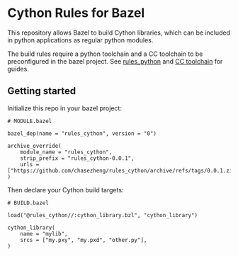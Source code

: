 # Cython Rules for Bazel

This repository allows Bazel to build Cython
libraries, which can be included in python applications as regular python modules.

The build rules require a python toolchain and a CC toolchain to be
preconfigured in the bazel project. See [rules_python](https://github.com/bazelbuild/rules_python/)
and [CC toolchain](https://bazel.build/tutorials/ccp-toolchain-config) for guides.

## Getting started

Initialize this repo in your bazel project:
```bzl
# MODULE.bazel

bazel_dep(name = "rules_cython", version = "0")

archive_override(
    module_name = "rules_cython",
    strip_prefix = "rules_cython-0.0.1",
    urls = ["https://github.com/chasezheng/rules_cython/archive/refs/tags/0.0.1.zip"],
)
```

Then declare your Cython build targets:
```BUILD.bazel
# BUILD.bazel

load("@rules_cython//:cython_library.bzl", "cython_library")

cython_library(
    name = "mylib",
    srcs = ["my.pxy", "my.pxd", "other.py"],
)
```
